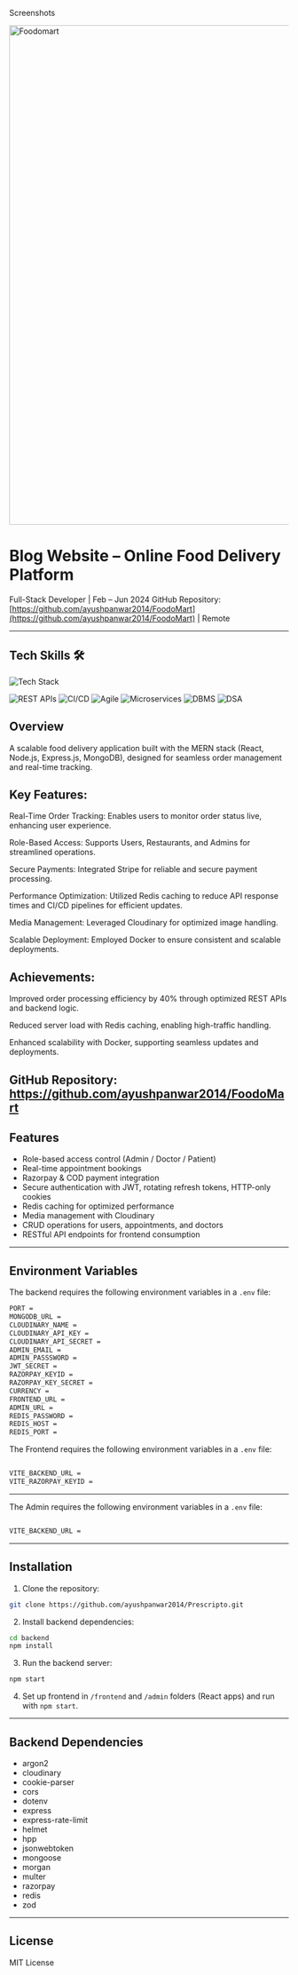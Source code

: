 
Screenshots

<img width="1360" height="900" alt="Foodomart" src="https://github.com/user-attachments/assets/2ae14df9-19f2-4b7a-8a93-69b1fbf1a880" />


# Blog Website – Online Food Delivery Platform

Full-Stack Developer | Feb – Jun 2024
GitHub Repository: [https://github.com/ayushpanwar2014/FoodoMart](https://github.com/ayushpanwar2014/FoodoMart) | Remote  

---

<article>
  <h2>Tech Skills 🛠️</h2>

  <!-- Skillicons for supported skills -->
  <img src="https://skillicons.dev/icons?i=html,css,js,react,nodejs,expressjs,mongodb,git,github&perline=5" alt="Tech Stack" />
  
![REST APIs](https://img.shields.io/badge/REST%20APIs-6C63FF?style=for-the-badge)
![CI/CD](https://img.shields.io/badge/CI%2FCD-E53E3E?style=for-the-badge)
![Agile](https://img.shields.io/badge/Agile-F6AD55?style=for-the-badge)
![Microservices](https://img.shields.io/badge/Microservices-805AD5?style=for-the-badge)
![DBMS](https://img.shields.io/badge/DBMS-D69E2E?style=for-the-badge)
![DSA](https://img.shields.io/badge/DataStructures--Algorithms-3182CE?style=for-the-badge)
</article>

<article>


## Overview
A scalable food delivery application built with the MERN stack (React, Node.js, Express.js, MongoDB), designed for seamless order management and real-time tracking.

## Key Features:





Real-Time Order Tracking: Enables users to monitor order status live, enhancing user experience.

Role-Based Access: Supports Users, Restaurants, and Admins for streamlined operations.

Secure Payments: Integrated Stripe for reliable and secure payment processing.

Performance Optimization: Utilized Redis caching to reduce API response times and CI/CD pipelines for efficient updates.

Media Management: Leveraged Cloudinary for optimized image handling.

Scalable Deployment: Employed Docker to ensure consistent and scalable deployments.

## Achievements:

Improved order processing efficiency by 40% through optimized REST APIs and backend logic.

Reduced server load with Redis caching, enabling high-traffic handling.

Enhanced scalability with Docker, supporting seamless updates and deployments.

GitHub Repository: https://github.com/ayushpanwar2014/FoodoMart
---

## Features
- Role-based access control (Admin / Doctor / Patient)  
- Real-time appointment bookings  
- Razorpay & COD payment integration  
- Secure authentication with JWT, rotating refresh tokens, HTTP-only cookies  
- Redis caching for optimized performance  
- Media management with Cloudinary  
- CRUD operations for users, appointments, and doctors  
- RESTful API endpoints for frontend consumption  

---

## Environment Variables
The backend requires the following environment variables in a `.env` file:


```bash
PORT =
MONGODB_URL =
CLOUDINARY_NAME =
CLOUDINARY_API_KEY =
CLOUDINARY_API_SECRET =
ADMIN_EMAIL =
ADMIN_PASSSWORD =
JWT_SECRET =
RAZORPAY_KEYID =
RAZORPAY_KEY_SECRET = 
CURRENCY =
FRONTEND_URL = 
ADMIN_URL = 
REDIS_PASSWORD = 
REDIS_HOST = 
REDIS_PORT = 

````
The Frontend requires the following environment variables in a `.env` file:

```bash

VITE_BACKEND_URL = 
VITE_RAZORPAY_KEYID = 
````

---
The Admin requires the following environment variables in a `.env` file:

```bash

VITE_BACKEND_URL = 
````

---

## Installation

1. Clone the repository:

```bash
git clone https://github.com/ayushpanwar2014/Prescripto.git
````

2. Install backend dependencies:

```bash
cd backend
npm install
```

3. Run the backend server:

```bash
npm start
```

4. Set up frontend in `/frontend` and `/admin` folders (React apps) and run with `npm start`.

---

## Backend Dependencies

* argon2
* cloudinary
* cookie-parser
* cors
* dotenv
* express
* express-rate-limit
* helmet
* hpp
* jsonwebtoken
* mongoose
* morgan
* multer
* razorpay
* redis
* zod

---

## License

MIT License



